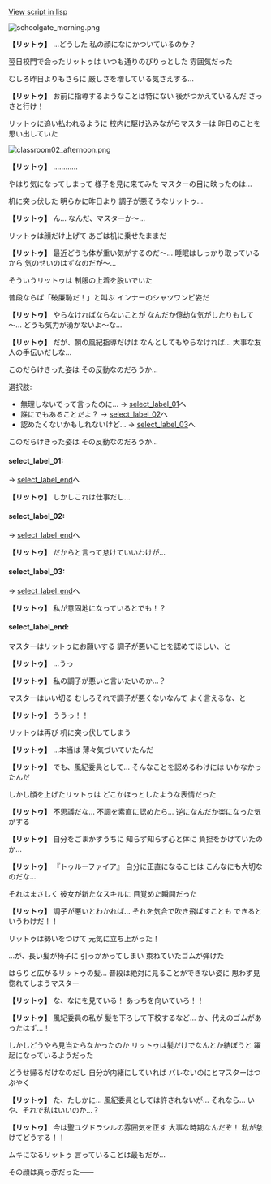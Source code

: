 [View script in lisp](../scripts/10054203.txt)

![schoolgate_morning.png](../images/backgrounds/schoolgate_morning.png)

**【リットゥ】**
…どうした
私の顔になにかついているのか？

翌日校門で会ったリットゥは
いつも通りのぴりっとした
雰囲気だった

むしろ昨日よりもさらに
厳しさを増している気さえする…

**【リットゥ】**
お前に指導するようなことは特にない
後がつかえているんだ
さっさと行け！

リットゥに追い払われるように
校内に駆け込みながらマスターは
昨日のことを思い出していた

![classroom02_afternoon.png](../images/backgrounds/classroom02_afternoon.png)

**【リットゥ】**
…………

やはり気になってしまって
様子を見に来てみた
マスターの目に映ったのは…

机に突っ伏した
明らかに昨日より
調子が悪そうなリットゥ…

**【リットゥ】**
ん…
なんだ、マスターか～…

リットゥは顔だけ上げて
あごは机に乗せたままだ

**【リットゥ】**
最近どうも体が重い気がするのだ～…
睡眠はしっかり取っているから
気のせいのはずなのだが～…

そういうリットゥは
制服の上着を脱いでいた

普段ならば「破廉恥だ！」と叫ぶ
インナーのシャツワンピ姿だ

**【リットゥ】**
やらなければならないことが
なんだか億劫な気がしたりもして～…
どうも気力が湧かないよ～な…

**【リットゥ】**
だが、朝の風紀指導だけは
なんとしてもやらなければ…
大事な友人の手伝いだしな…

このだらけきった姿は
その反動なのだろうか…

選択肢:
- 無理しないでって言ったのに… → [select_label_01](#select_label_01)へ
- 誰にでもあることだよ？ → [select_label_02](#select_label_02)へ
- 認めたくないかもしれないけど… → [select_label_03](#select_label_03)へ

このだらけきった姿は
その反動なのだろうか…

#### select_label_01:
 → [select_label_end](#select_label_end)へ

**【リットゥ】**
しかしこれは仕事だし…

#### select_label_02:
 → [select_label_end](#select_label_end)へ

**【リットゥ】**
だからと言って怠けていいわけが…

#### select_label_03:
 → [select_label_end](#select_label_end)へ

**【リットゥ】**
私が意固地になっているとでも！？

#### select_label_end:

マスターはリットゥにお願いする
調子が悪いことを認めてほしい、と

**【リットゥ】**
…うっ

**【リットゥ】**
私の調子が悪いと言いたいのか…？

マスターはいい切る
むしろそれで調子が悪くないなんて
よく言えるな、と

**【リットゥ】**
ううっ！！

リットゥは再び
机に突っ伏してしまう

**【リットゥ】**
…本当は
薄々気づいていたんだ

**【リットゥ】**
でも、風紀委員として…
そんなことを認めるわけには
いかなかったんだ

しかし顔を上げたリットゥは
どこかほっとしたような表情だった

**【リットゥ】**
不思議だな…
不調を素直に認めたら…
逆になんだか楽になった気がする

**【リットゥ】**
自分をごまかすうちに
知らず知らず心と体に
負担をかけていたのか…

**【リットゥ】**
『トゥルーファイア』
自分に正直になることは
こんなにも大切なのだな…

それはまさしく
彼女が新たなスキルに
目覚めた瞬間だった

**【リットゥ】**
調子が悪いとわかれば…
それを気合で吹き飛ばすことも
できるというわけだ！！

リットゥは勢いをつけて
元気に立ち上がった！

…が、長い髪が椅子に
引っかかってしまい
束ねていたゴムが弾けた

はらりと広がるリットゥの髪…
普段は絶対に見ることができない姿に
思わず見惚れてしまうマスター

**【リットゥ】**
な、なにを見ている！
あっちを向いていろ！！

**【リットゥ】**
風紀委員の私が
髪を下ろして下校するなど…
か、代えのゴムがあったはず…！

しかしどうやら見当たらなかったのか
リットゥは髪だけでなんとか結ぼうと
躍起になっているようだった

どうせ帰るだけなのだし
自分が内緒にしていれば
バレないのにとマスターはつぶやく

**【リットゥ】**
た、たしかに…
風紀委員としては許されないが…
それなら…
いや、それで私はいいのか…？

**【リットゥ】**
今は聖ユグドラシルの雰囲気を正す
大事な時期なんだぞ！
私が怠けてどうする！！

ムキになるリットゥ
言っていることは最もだが…

その顔は真っ赤だった――
